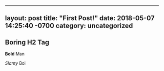 
---
layout: post
title:  "First Post!"
date:   2018-05-07 14:25:40 -0700
category: uncategorized
---

## Boring H2 Tag
**Bold** Man

*Slanty* Boi
